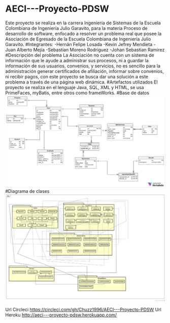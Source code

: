 ﻿# AECI---Proyecto-PDSW
Este proyecto se realiza en la carrera Ingeniería de Sistemas de la Escuela Colombiana de Ingeniería Julio Garavito, para la materia Proceso de desarrollo de software, enfocado a resolver un problema real que posee la Asociación de Egresado de la Escuela Colombiana de Ingeniería Julio Garavito.
#Integrantes:
  -Hernán Felipe Losada
  -Kevin Jefrey Mendieta
  -Juan Alberto Mejía
  -Sebastian Moreno Rodriguez
  -Johan Sebastian Ramirez
#Descripción del problema
La Asociación no cuenta con un sistema de información que le ayude a administrar sus procesos, ni a guardar la información de sus usuarios, convenios, y servicios, no es sencillo para la administración generar certificados de afiliación, informar sobre convenios, ni recibir pagos, con este proyecto se busca dar una solución a este problema a través de una página web dinámica.
#Artefactos utilizados
El proyecto se realiza en el lenguaje Java, SQL, XML y HTML, se usa PrimeFaces, myBatis, entre otros como frameWorks.
#Base de datos
![](BasedeDatos.png)
#Diagrama de clases
![](model.png)

Url Circleci
https://circleci.com/gh/Chuzz1996/AECI---Proyecto-PDSW
Url Heroku 
http://aeci---proyecto-pdsw.herokuapp.com/
